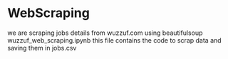 # WebScraping
we are scraping jobs details from wuzzuf.com using beautifulsoup 
wuzzuf_web_scraping.ipynb this file contains the code to scrap data and saving them in jobs.csv
